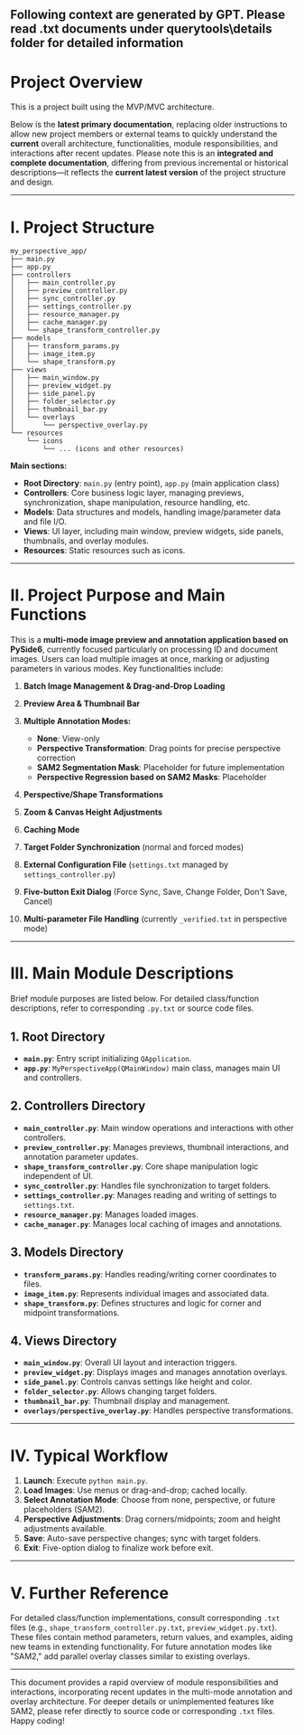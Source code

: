 ## Following context are generated by GPT. Please read .txt documents under querytools\details folder for detailed information


# Project Overview

This is a project built using the MVP/MVC architecture.

Below is the **latest primary documentation**, replacing older instructions to allow new project members or external teams to quickly understand the **current** overall architecture, functionalities, module responsibilities, and interactions after recent updates. Please note this is an **integrated and complete documentation**, differing from previous incremental or historical descriptions—it reflects the **current latest version** of the project structure and design.

---

# I. Project Structure

```
my_perspective_app/
├── main.py
├── app.py
├── controllers
│   ├── main_controller.py
│   ├── preview_controller.py
│   ├── sync_controller.py
│   ├── settings_controller.py
│   ├── resource_manager.py
│   ├── cache_manager.py
│   └── shape_transform_controller.py
├── models
│   ├── transform_params.py
│   ├── image_item.py
│   └── shape_transform.py
├── views
│   ├── main_window.py
│   ├── preview_widget.py
│   ├── side_panel.py
│   ├── folder_selector.py
│   ├── thumbnail_bar.py
│   └── overlays
│       └── perspective_overlay.py
└── resources
    └── icons
        └── ... (icons and other resources)
```

**Main sections:**

* **Root Directory**: `main.py` (entry point), `app.py` (main application class)
* **Controllers**: Core business logic layer, managing previews, synchronization, shape manipulation, resource handling, etc.
* **Models**: Data structures and models, handling image/parameter data and file I/O.
* **Views**: UI layer, including main window, preview widgets, side panels, thumbnails, and overlay modules.
* **Resources**: Static resources such as icons.

---

# II. Project Purpose and Main Functions

This is a **multi-mode image preview and annotation application based on PySide6**, currently focused particularly on processing ID and document images. Users can load multiple images at once, marking or adjusting parameters in various modes. Key functionalities include:

1. **Batch Image Management & Drag-and-Drop Loading**
2. **Preview Area & Thumbnail Bar**
3. **Multiple Annotation Modes:**

   * **None**: View-only
   * **Perspective Transformation**: Drag points for precise perspective correction
   * **SAM2 Segmentation Mask**: Placeholder for future implementation
   * **Perspective Regression based on SAM2 Masks**: Placeholder
4. **Perspective/Shape Transformations**
5. **Zoom & Canvas Height Adjustments**
6. **Caching Mode**
7. **Target Folder Synchronization** (normal and forced modes)
8. **External Configuration File** (`settings.txt` managed by `settings_controller.py`)
9. **Five-button Exit Dialog** (Force Sync, Save, Change Folder, Don't Save, Cancel)
10. **Multi-parameter File Handling** (currently `_verified.txt` in perspective mode)

---

# III. Main Module Descriptions

Brief module purposes are listed below. For detailed class/function descriptions, refer to corresponding `.py.txt` or source code files.

## 1. Root Directory

* **`main.py`**: Entry script initializing `QApplication`.
* **`app.py`**: `MyPerspectiveApp(QMainWindow)` main class, manages main UI and controllers.

## 2. Controllers Directory

* **`main_controller.py`**: Main window operations and interactions with other controllers.
* **`preview_controller.py`**: Manages previews, thumbnail interactions, and annotation parameter updates.
* **`shape_transform_controller.py`**: Core shape manipulation logic independent of UI.
* **`sync_controller.py`**: Handles file synchronization to target folders.
* **`settings_controller.py`**: Manages reading and writing of settings to `settings.txt`.
* **`resource_manager.py`**: Manages loaded images.
* **`cache_manager.py`**: Manages local caching of images and annotations.

## 3. Models Directory

* **`transform_params.py`**: Handles reading/writing corner coordinates to files.
* **`image_item.py`**: Represents individual images and associated data.
* **`shape_transform.py`**: Defines structures and logic for corner and midpoint transformations.

## 4. Views Directory

* **`main_window.py`**: Overall UI layout and interaction triggers.
* **`preview_widget.py`**: Displays images and manages annotation overlays.
* **`side_panel.py`**: Controls canvas settings like height and color.
* **`folder_selector.py`**: Allows changing target folders.
* **`thumbnail_bar.py`**: Thumbnail display and management.
* **`overlays/perspective_overlay.py`**: Handles perspective transformations.

---

# IV. Typical Workflow

1. **Launch**: Execute `python main.py`.
2. **Load Images**: Use menus or drag-and-drop; cached locally.
3. **Select Annotation Mode**: Choose from none, perspective, or future placeholders (SAM2).
4. **Perspective Adjustments**: Drag corners/midpoints; zoom and height adjustments available.
5. **Save**: Auto-save perspective changes; sync with target folders.
6. **Exit**: Five-option dialog to finalize work before exit.

---

# V. Further Reference

For detailed class/function implementations, consult corresponding `.txt` files (e.g., `shape_transform_controller.py.txt`, `preview_widget.py.txt`). These files contain method parameters, return values, and examples, aiding new teams in extending functionality. For future annotation modes like "SAM2," add parallel overlay classes similar to existing overlays.

---

This document provides a rapid overview of module responsibilities and interactions, incorporating recent updates in the multi-mode annotation and overlay architecture. For deeper details or unimplemented features like SAM2, please refer directly to source code or corresponding `.txt` files. Happy coding!
